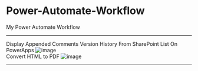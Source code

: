 # Power-Automate-Workflow
My Power Automate Workflow
***
Display Appended Comments Version History From SharePoint List On PowerApps
![image](https://user-images.githubusercontent.com/19554935/71584601-4a40f280-2ae1-11ea-84f0-89d158f43a2c.png)
<br>
Convert HTML to PDF
![image](https://user-images.githubusercontent.com/19554935/83697081-0b512480-a5cc-11ea-90fc-f0416f2b2c74.png)
***
